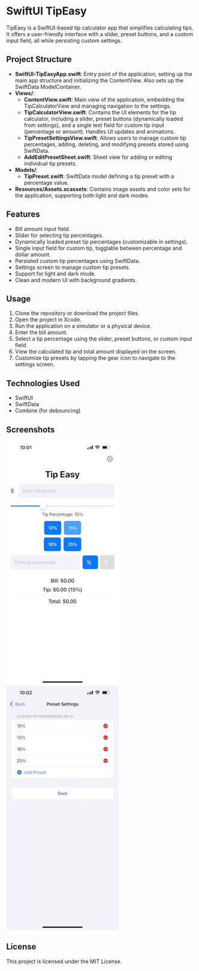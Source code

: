 # SwiftUI TipEasy

TipEasy is a SwiftUI-based tip calculator app that simplifies calculating tips. It offers a user-friendly interface with a slider, preset buttons, and a custom input field, all while persisting custom settings.

## Project Structure

- **SwiftUI-TipEasyApp.swift**: Entry point of the application, setting up the main app structure and initializing the ContentView. Also sets up the SwiftData ModelContainer.
- **Views/**:
  - **ContentView.swift**: Main view of the application, embedding the TipCalculatorView and managing navigation to the settings.
  - **TipCalculatorView.swift**: Contains the UI elements for the tip calculator, including a slider, preset buttons (dynamically loaded from settings), and a single text field for custom tip input (percentage or amount). Handles UI updates and animations.
  - **TipPresetSettingsView.swift**: Allows users to manage custom tip percentages, adding, deleting, and modifying presets stored using SwiftData.
  - **AddEditPresetSheet.swift**: Sheet view for adding or editing individual tip presets.
- **Models/**:
  - **TipPreset.swift**: SwiftData model defining a tip preset with a percentage value.
- **Resources/Assets.xcassets**: Contains image assets and color sets for the application, supporting both light and dark modes.

## Features

- Bill amount input field.
- Slider for selecting tip percentages.
- Dynamically loaded preset tip percentages (customizable in settings).
- Single input field for custom tip, togglable between percentage and dollar amount.
- Persisted custom tip percentages using SwiftData.
- Settings screen to manage custom tip presets.
- Support for light and dark mode.
- Clean and modern UI with background gradients.

## Usage

1.  Clone the repository or download the project files.
2.  Open the project in Xcode.
3.  Run the application on a simulator or a physical device.
4.  Enter the bill amount.
5.  Select a tip percentage using the slider, preset buttons, or custom input field.
6.  View the calculated tip and total amount displayed on the screen.
7.  Customize tip presets by tapping the gear icon to navigate to the settings screen.

## Technologies Used

- SwiftUI
- SwiftData
- Combine (for debouncing)

## Screenshots

![Tip Calculator View](screenshots/IMG-1.jpeg) ![Tip Preset Settings View](screenshots/IMG-2.jpeg)

## License

This project is licensed under the MIT License.
